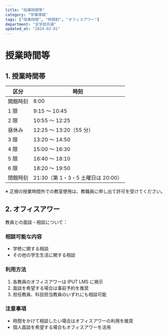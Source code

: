 ```yaml
---
title: "授業時間等"
category: "学事情報"
tags: ["授業時間", "時間割", "オフィスアワー"]
department: "全学部共通"
updated_at: "2024-03-01"
---
```


# 授業時間等

## 1. 授業時間帯

| 区分     | 時刻                               |
| -------- | ---------------------------------- |
| 開館時刻 | 8:00                               |
| 1 限     | 9:15 ～ 10:45                      |
| 2 限     | 10:55 ～ 12:25                     |
| 昼休み   | 12:25 ～ 13:20（55 分）            |
| 3 限     | 13:20 ～ 14:50                     |
| 4 限     | 15:00 ～ 16:30                     |
| 5 限     | 16:40 ～ 18:10                     |
| 6 限     | 18:20 ～ 19:50                     |
| 閉館時刻 | 21:30（第 1・3・5 土曜日は 20:00） |

※ 正規の授業時間外での教室使用は、教職員に申し出て許可を受けてください。

## 2. オフィスアワー

教員との面談・相談について：

### 相談可能な内容

- 学修に関する相談
- その他の学生生活に関する相談

### 利用方法

1. 各教員のオフィスアワーは IPUT LMS に掲示
2. 面談を希望する場合は事前予約を推奨
3. 担任教員、科目担当教員のいずれにも相談可能

### 注意事項

- 時間をかけて相談したい場合はオフィスアワーの利用を推奨
- 個人面談を希望する場合もオフィスアワーを活用
